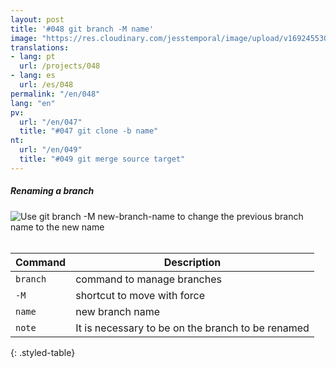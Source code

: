 ```yaml
---
layout: post
title: '#048 git branch -M name'
image: "https://res.cloudinary.com/jesstemporal/image/upload/v1692455304/gitfichas/en/048/048-thumbnail_vhclmw.jpg"
translations:
- lang: pt
  url: /projects/048
- lang: es
  url: /es/048
permalink: "/en/048"
lang: "en"
pv:
  url: "/en/047"
  title: "#047 git clone -b name"
nt:
  url: "/en/049"
  title: "#049 git merge source target"
---
```

##### Renaming a branch

<img alt="Use git branch -M new-branch-name to change the previous branch name to the new name" src="https://res.cloudinary.com/jesstemporal/image/upload/v1692455304/gitfichas/en/048/048-full_jjyzou.jpg"><br><br>

| Command | Description |
|---------|-------------|
| `branch` | command to manage branches |
| `-M` | shortcut to move with force |
| `name` | new branch name |
| `note` | It is necessary to be on the branch to be renamed |
{: .styled-table}

<!--
<br>

Read more about this command in the following blog post:

<a href="FILL">
  <strong>FILL</strong>
</a>
-->
